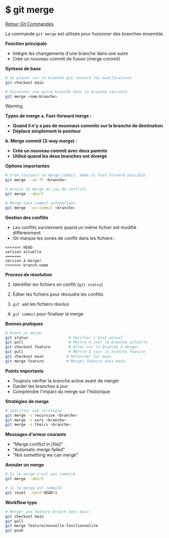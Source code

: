 # $ git merge

[Retour Git Commandes](./git_commandes.md)

La commande `git merge` est utilisée pour fusionner des branches ensemble.

**Fonction principale** 

- Intègre les changements d'une branche dans une autre
- Crée un nouveau commit de fusion (merge commit)

**Syntaxe de base** 

```bash
# Se placer sur la branche qui recevra les modifications
git checkout main

# Fusionner une autre branche dans la branche courante
git merge <nom-branche>
```

> [!WARNING]
>
> **Types de merge** 
> **a. Fast-forward merge :**
>
> - **Quand il n'y a pas de nouveaux commits sur la branche de destination**
> - **Déplace simplement le pointeur**
>
> **b. Merge commit (3-way merge) :**
>
> - **Crée un nouveau commit avec deux parents**
> - **Utilisé quand les deux branches ont divergé**

**Options importantes** 

```bash
# Crée toujours un merge commit, même si fast-forward possible
git merge --no-ff <branche>

# Annule le merge en cas de conflits
git merge --abort

# Merge sans commit automatique
git merge --no-commit <branche>
```

**Gestion des conflits** 

- Les conflits surviennent quand un même fichier est modifié différemment
- Git marque les zones de conflit dans les fichiers :
```
<<<<<<< HEAD
version actuelle
=======
version à merger
>>>>>>> branch-name
```

**Process de résolution** 

1. Identifier les fichiers en conflit (`git status`)

2. Éditer les fichiers pour résoudre les conflits

3. `git add` les fichiers résolus

4. `git commit` pour finaliser le merge

**Bonnes pratiques** 

```bash
# Avant un merge
git status                  # Vérifier l'état actuel
git pull                    # Mettre à jour la branche actuelle
git checkout feature        # Aller sur la branche à merger
git pull                    # Mettre à jour la branche feature
git checkout main          # Retourner sur main
git merge feature          # Merger feature dans main
```

**Points importants** 

- Toujours vérifier la branche active avant de merger
- Garder les branches à jour
- Comprendre l'impact du merge sur l'historique

**Stratégies de merge** 

```bash
# Spécifier une stratégie
git merge -s recursive <branche>
git merge -s ours <branche>
git merge -s theirs <branche>
```

**Messages d'erreur courants** 

- "Merge conflict in [file]"
- "Automatic merge failed"
- "Not something we can merge"

**Annuler un merge** 

```bash
# Si le merge n'est pas commité
git merge --abort

# Si le merge est commité
git reset --hard HEAD~1
```

**Workflow type** 

```bash
# Merger une feature branch dans main
git checkout main
git pull
git merge feature/nouvelle-fonctionnalite
git push
```

